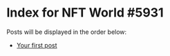 # Index for NFT World #5931
Posts will be displayed in the order below:

- [Your first post](./001-first.md)


